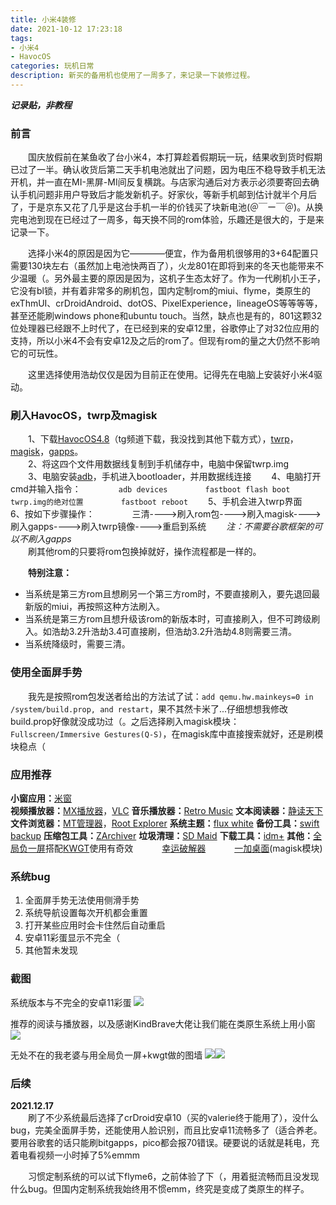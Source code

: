 ```yaml
---
title: 小米4装修
date: 2021-10-12 17:23:18
tags:
- 小米4
- HavocOS
categories: 玩机日常
description: 新买的备用机也使用了一周多了，来记录一下装修过程。
---
```

***记录贴，非教程*** 

### 前言
&ensp;&ensp;&ensp;&ensp;国庆放假前在某鱼收了台小米4，本打算趁着假期玩一玩，结果收到货时假期已过了一半。确认收货后第二天手机电池就出了问题，因为电压不稳导致手机无法开机，并一直在MI-黑屏-MI间反复横跳。与店家沟通后对方表示必须要寄回去确认手机问题非用户导致后才能发新机子。好家伙，等新手机邮到估计就半个月后了，于是京东又花了几乎是这台手机一半的价钱买了块新电池(＠￣ー￣＠)。从换完电池到现在已经过了一周多，每天换不同的rom体验，乐趣还是很大的，于是来记录一下。  

&ensp;&ensp;&ensp;&ensp;选择小米4的原因是因为它————便宜，作为备用机很够用的3+64配置只需要130块左右（虽然加上电池快两百了），火龙801在即将到来的冬天也能带来不少温暖（。另外最主要的原因是因为，这机子生态太好了。作为一代刷机小王子，它没有bl锁，并有着非常多的刷机包，国内定制rom的miui、flyme，类原生的exThmUI、crDroidAndroid、dotOS、PixelExperience，lineageOS等等等等，甚至还能刷windows phone和ubuntu touch。当然，缺点也是有的，801这颗32位处理器已经跟不上时代了，在已经到来的安卓12里，谷歌停止了对32位应用的支持，所以小米4不会有安卓12及之后的rom了。但现有rom的量之大仍然不影响它的可玩性。  

&ensp;&ensp;&ensp;&ensp;这里选择使用浩劫仅仅是因为目前正在使用。记得先在电脑上安装好小米4驱动。  

### 刷入HavocOS，twrp及magisk
&ensp;&ensp;&ensp;&ensp;1、下载[HavocOS4.8](https://t.me/cancrorom)（tg频道下载，我没找到其他下载方式），[twrp](https://dl.twrp.me/cancro/)，[magisk](https://github.com/topjohnwu/Magisk/releases/tag/v23.0)，[gapps](https://androidfilehost.com/?fid=2188818919693781602)。  
&ensp;&ensp;&ensp;&ensp;2、将这四个文件用数据线复制到手机储存中，电脑中保留twrp.img  
&ensp;&ensp;&ensp;&ensp;3、电脑安装[adb](https://developer.android.com/studio/command-line/adb)，手机进入bootloader，并用数据线连接
&ensp;&ensp;&ensp;&ensp;4、电脑打开cmd并输入指令：
&ensp;&ensp;&ensp;&ensp;&ensp;&ensp;&ensp;&ensp;`adb devices`
&ensp;&ensp;&ensp;&ensp;&ensp;&ensp;&ensp;&ensp;`fastboot flash boot twrp.img的绝对位置`
&ensp;&ensp;&ensp;&ensp;&ensp;&ensp;&ensp;&ensp;`fastboot reboot`
&ensp;&ensp;&ensp;&ensp;5、手机会进入twrp界面
&ensp;&ensp;&ensp;&ensp;6、按如下步骤操作：
&ensp;&ensp;&ensp;&ensp;&ensp;&ensp;&ensp;&ensp;三清---->刷入rom包---->刷入magisk---->刷入gapps---->刷入twrp镜像---->重启到系统
&ensp;&ensp;&ensp;&ensp;*注：不需要谷歌框架的可以不刷入gapps*  
&ensp;&ensp;&ensp;&ensp;刷其他rom的只要将rom包换掉就好，操作流程都是一样的。  

&ensp;&ensp;&ensp;&ensp;**特别注意：**
- 当系统是第三方rom且想刷另一个第三方rom时，不要直接刷入，要先退回最新版的miui，再按照这种方法刷入。
- 当系统是第三方rom且想升级该rom的新版本时，可直接刷入，但不可跨级刷入。如浩劫3.2升浩劫3.4可直接刷，但浩劫3.2升浩劫4.8则需要三清。
- 当系统降级时，需要三清。

### 使用全面屏手势
&ensp;&ensp;&ensp;&ensp;我先是按照rom包发送者给出的方法试了试：`add qemu.hw.mainkeys=0 in /system/build.prop, and restart`，果不其然卡米了...仔细想想我修改build.prop好像就没成功过（。之后选择刷入magisk模块：`Fullscreen/Immersive Gestures(Q-S)`，在magisk库中直接搜索就好，还是刷模块稳点（

### 应用推荐
**小窗应用：**[米窗](https://www.coolapk.com/apk/com.sunshine.freeform)  
**视频播放器：**[MX播放器](https://play.google.com/store/apps/details?id=com.mxtech.videoplayer.ad
)，[VLC](https://play.google.com/store/apps/details?id=org.videolan.vlc)
**音乐播放器：**[Retro Music](https://play.google.com/store/apps/details?id=code.name.monkey.retromusic)
**文本阅读器：**[静读天下](https://play.google.com/store/apps/details?id=com.flyersoft.moonreader)
**文件浏览器：**[MT管理器](https://www.coolapk.com/apk/bin.mt.plus)，[Root Explorer](https://play.google.com/store/apps/details?id=com.speedsoftware.rootexplorer)
**系统主题：**[flux white](https://play.google.com/store/apps/details?id=flux.white.substratum)
**备份工具：**[swift backup](https://play.google.com/store/apps/details?id=org.swiftapps.swiftbackup)
**压缩包工具：**[ZArchiver](https://play.google.com/store/apps/details?id=ru.zdevs.zarchiver)
**垃圾清理：**[SD Maid](https://play.google.com/store/apps/details?id=eu.thedarken.sdm)
**下载工具：**[idm+](https://play.google.com/store/apps/details?id=idm.internet.download.manager.plus)
**其他：**[全局负一屏](https://www.coolapk.com/apk/com.example.xf.negativeonescreen.pro
)搭配[KWGT](https://play.google.com/store/apps/details?id=org.kustom.widget)使用有奇效
&ensp;&ensp;&ensp;&ensp;&ensp;&ensp;[幸运破解器](https://www.luckypatchers.com/download/)
&ensp;&ensp;&ensp;&ensp;&ensp;&ensp;[一加桌面](https://www.pling.com/p/1451515)(magisk模块)

### 系统bug
1. 全面屏手势无法使用侧滑手势
2. 系统导航设置每次开机都会重置
3. 打开某些应用时会卡住然后自动重启
4. 安卓11彩蛋显示不完全（
5. 其他暂未发现

### 截图
系统版本与不完全的安卓11彩蛋
![](s1.png)

推荐的阅读与播放器，以及感谢KindBrave大佬让我们能在类原生系统上用小窗
![](s2.png)

无处不在的我老婆与用全局负一屏+kwgt做的图墙
![](s3.png)![](s4.png)

### 后续
**2021.12.17**  
&ensp;&ensp;&ensp;&ensp;刷了不少系统最后选择了crDroid安卓10（买的valerie终于能用了），没什么bug，完美全面屏手势，还能使用人脸识别，而且比安卓11流畅多了（适合养老。要用谷歌套的话只能刷bitgapps，pico都会报70错误。硬要说的话就是耗电，充着电看视频一小时掉了5%emmm  

&ensp;&ensp;&ensp;&ensp;习惯定制系统的可以试下flyme6，之前体验了下（，用着挺流畅而且没发现什么bug。但国内定制系统我始终用不惯emm，终究是变成了类原生的样子。